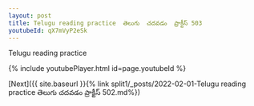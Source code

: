 ```yaml
---
layout: post
title: Telugu reading practice  తెలుగు  చదవడం  ప్రాక్టీస్ 503
youtubeId: qX7mVyP2eSk
---
```

 
 
Telugu reading practice
 
 
 
 
 


{% include youtubePlayer.html id=page.youtubeId %}
 
[Next]({{ site.baseurl }}{% link  split1/_posts/2022-02-01-Telugu reading practice  తెలుగు  చదవడం  ప్రాక్టీస్ 502.md%})
 
